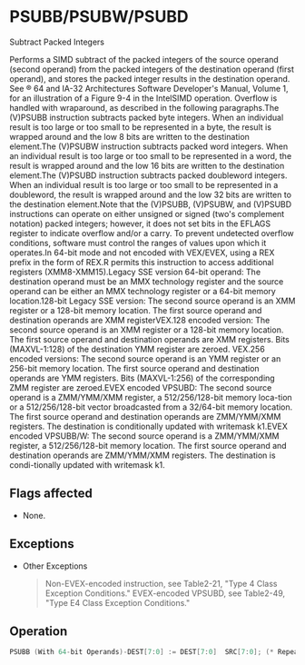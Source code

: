 # PSUBB/PSUBW/PSUBD

Subtract Packed Integers

Performs a SIMD subtract of the packed integers of the source operand (second operand) from the packed integers of the destination operand (first operand), and stores the packed integer results in the destination operand.
See ® 64 and IA-32 Architectures Software Developer's Manual, Volume 1, for an illustration of a Figure 9-4 in the IntelSIMD operation.
Overflow is handled with wraparound, as described in the following paragraphs.The (V)PSUBB instruction subtracts packed byte integers.
When an individual result is too large or too small to be represented in a byte, the result is wrapped around and the low 8 bits are written to the destination element.The (V)PSUBW instruction subtracts packed word integers.
When an individual result is too large or too small to be represented in a word, the result is wrapped around and the low 16 bits are written to the destination element.The (V)PSUBD instruction subtracts packed doubleword integers.
When an individual result is too large or too small to be represented in a doubleword, the result is wrapped around and the low 32 bits are written to the destination element.Note that the (V)PSUBB, (V)PSUBW, and (V)PSUBD instructions can operate on either unsigned or signed (two's complement notation) packed integers; however, it does not set bits in the EFLAGS register to indicate overflow and/or a carry.
To prevent undetected overflow conditions, software must control the ranges of values upon which it operates.In 64-bit mode and not encoded with VEX/EVEX, using a REX prefix in the form of REX.R permits this instruction to access additional registers (XMM8-XMM15).Legacy SSE version 64-bit operand: The destination operand must be an MMX technology register and the source operand can be either an MMX technology register or a 64-bit memory location.128-bit Legacy SSE version: The second source operand is an XMM register or a 128-bit memory location.
The first source operand and destination operands are XMM registerVEX.128 encoded version: The second source operand is an XMM register or a 128-bit memory location.
The first source operand and destination operands are XMM registers.
Bits (MAXVL-1:128) of the destination YMM register are zeroed.
VEX.256 encoded versions: The second source operand is an YMM register or an 256-bit memory location.
The first source operand and destination operands are YMM registers.
Bits (MAXVL-1:256) of the corresponding ZMM register are zeroed.EVEX encoded VPSUBD: The second source operand is a ZMM/YMM/XMM register, a 512/256/128-bit memory loca-tion or a 512/256/128-bit vector broadcasted from a 32/64-bit memory location.
The first source operand and destination operands are ZMM/YMM/XMM registers.
The destination is conditionally updated with writemask k1.EVEX encoded VPSUBB/W: The second source operand is a ZMM/YMM/XMM register, a 512/256/128-bit memory location.
The first source operand and destination operands are ZMM/YMM/XMM registers.
The destination is condi-tionally updated with writemask k1.

## Flags affected

- None.

## Exceptions

- Other Exceptions
  > Non-EVEX-encoded instruction, see Table2-21, "Type 4 Class Exception Conditions."
  > EVEX-encoded VPSUBD, see Table2-49, 
  > "Type E4 Class Exception Conditions."

## Operation

```C
PSUBB (With 64-bit Operands)-DEST[7:0] := DEST[7:0]  SRC[7:0]; (* Repeat subtract operation for 2nd through 7th byte *)- SRC[63:56];DEST[63:56] := DEST[63:56] PSUBW (With 64-bit Operands)-DEST[15:0] := DEST[15:0]  SRC[15:0];(* Repeat subtract operation for 2nd and 3rd word *)- SRC[63:48];DEST[63:48] := DEST[63:48] PSUBD (With 64-bit Operands)-DEST[31:0] := DEST[31:0]  SRC[31:0];-DEST[63:32] := DEST[63:32]  SRC[63:32];PSUBD (With 128-bit Operands)-DEST[31:0] := DEST[31:0]  SRC[31:0];(* Repeat subtract operation for 2nd and 3rd doubleword *)- SRC[127:96];DEST[127:96] := DEST[127:96] VPSUBB (EVEX Encoded Versions) (KL, VL) = (16, 128), (32, 256), (64, 512)FOR j := 0 TO KL-1i := j * 8IF k1[j] OR *no writemask*THEN DEST[i+7:i] := SRC1[i+7:i] - SRC2[i+7:i]ELSE IF *merging-masking*; merging-maskingTHEN *DEST[i+7:i] remains unchanged*ELSE *zeroing-masking*; zeroing-maskingDEST[i+7:i] = 0FIFI;VPSUBW (EVEX Encoded Versions) (KL, VL) = (8, 128), (16, 256), (32, 512)FOR j := 0 TO KL-1i := j * 16IF k1[j] OR *no writemask*THEN DEST[i+15:i] := SRC1[i+15:i] - SRC2[i+15:i]ELSE IF *merging-masking*; merging-maskingTHEN *DEST[i+15:i] remains unchanged*ELSE *zeroing-masking*; zeroing-maskingDEST[i+15:i] = 0FIFI;ENDFOR;DEST[MAXVL-1:VL] := 0VPSUBD (EVEX Encoded Versions)(KL, VL) = (4, 128), (8, 256), (16, 512)FOR j := 0 TO KL-1i := j * 32IF k1[j] OR *no writemask* THENIF (EVEX.b = 1) AND (SRC2 *is memory*)THEN DEST[i+31:i] := SRC1[i+31:i] - SRC2[31:0]ELSE DEST[i+31:i] := SRC1[i+31:i] - SRC2[i+31:i]FI;ELSE IF *merging-masking*; merging-maskingTHEN *DEST[i+31:i] remains unchanged*ELSE *zeroing-masking*; zeroing-maskingDEST[i+31:i] := 0FIFI;ENDFOR;DEST[MAXVL-1:VL] := 0VPSUBB (VEX.256 Encoded Version)DEST[7:0] := SRC1[7:0]-SRC2[7:0]DEST[15:8] := SRC1[15:8]-SRC2[15:8]DEST[23:16] := SRC1[23:16]-SRC2[23:16]DEST[31:24] := SRC1[31:24]-SRC2[31:24]DEST[39:32] := SRC1[39:32]-SRC2[39:32]DEST[47:40] := SRC1[47:40]-SRC2[47:40]DEST[55:48] := SRC1[55:48]-SRC2[55:48]DEST[63:56] := SRC1[63:56]-SRC2[63:56]DEST[71:64] := SRC1[71:64]-SRC2[71:64]DEST[79:72] := SRC1[79:72]-SRC2[79:72]DEST[87:80] := SRC1[87:80]-SRC2[87:80]DEST[95:88] := SRC1[95:88]-SRC2[95:88]DEST[103:96] := SRC1[103:96]-SRC2[103:96]DEST[111:104] := SRC1[111:104]-SRC2[111:104]DEST[119:112] := SRC1[119:112]-SRC2[119:112]DEST[127:120] := SRC1[127:120]-SRC2[127:120]DEST[151:144] := SRC1[151:144]-SRC2[151:144]DEST[159:152] := SRC1[159:152]-SRC2[159:152]DEST[167:160] := SRC1[167:160]-SRC2[167:160]DEST[175:168] := SRC1[175:168]-SRC2[175:168]DEST[183:176] := SRC1[183:176]-SRC2[183:176]DEST[191:184] := SRC1[191:184]-SRC2[191:184]DEST[199:192] := SRC1[199:192]-SRC2[199:192]DEST[207:200] := SRC1[207:200]-SRC2[207:200]DEST[215:208] := SRC1[215:208]-SRC2[215:208]DEST[223:216] := SRC1[223:216]-SRC2[223:216]DEST[231:224] := SRC1[231:224]-SRC2[231:224]DEST[239:232] := SRC1[239:232]-SRC2[239:232]DEST[247:240] := SRC1[247:240]-SRC2[247:240]DEST[255:248] := SRC1[255:248]-SRC2[255:248]DEST[MAXVL-1:256] := 0VPSUBB (VEX.128 Encoded Version)DEST[7:0] := SRC1[7:0]-SRC2[7:0]DEST[15:8] := SRC1[15:8]-SRC2[15:8]DEST[23:16] := SRC1[23:16]-SRC2[23:16]DEST[31:24] := SRC1[31:24]-SRC2[31:24]DEST[39:32] := SRC1[39:32]-SRC2[39:32]DEST[47:40] := SRC1[47:40]-SRC2[47:40]DEST[55:48] := SRC1[55:48]-SRC2[55:48]DEST[63:56] := SRC1[63:56]-SRC2[63:56]DEST[71:64] := SRC1[71:64]-SRC2[71:64]DEST[79:72] := SRC1[79:72]-SRC2[79:72]DEST[87:80] := SRC1[87:80]-SRC2[87:80]DEST[95:88] := SRC1[95:88]-SRC2[95:88]DEST[103:96] := SRC1[103:96]-SRC2[103:96]DEST[111:104] := SRC1[111:104]-SRC2[111:104]DEST[119:112] := SRC1[119:112]-SRC2[119:112]DEST[127:120] := SRC1[127:120]-SRC2[127:120]DEST[MAXVL-1:128] := 0PSUBB (128-bit Legacy SSE Version)DEST[7:0] := DEST[7:0]-SRC[7:0]DEST[15:8] := DEST[15:8]-SRC[15:8]DEST[23:16] := DEST[23:16]-SRC[23:16]DEST[31:24] := DEST[31:24]-SRC[31:24]DEST[39:32] := DEST[39:32]-SRC[39:32]DEST[47:40] := DEST[47:40]-SRC[47:40]DEST[55:48] := DEST[55:48]-SRC[55:48]DEST[63:56] := DEST[63:56]-SRC[63:56]DEST[71:64] := DEST[71:64]-SRC[71:64]DEST[79:72] := DEST[79:72]-SRC[79:72]DEST[87:80] := DEST[87:80]-SRC[87:80]DEST[95:88] := DEST[95:88]-SRC[95:88]DEST[103:96] := DEST[103:96]-SRC[103:96]DEST[111:104] := DEST[111:104]-SRC[111:104]DEST[119:112] := DEST[119:112]-SRC[119:112]DEST[127:120] := DEST[127:120]-SRC[127:120]VPSUBW (VEX.256 Encoded Version)DEST[15:0] := SRC1[15:0]-SRC2[15:0]DEST[31:16] := SRC1[31:16]-SRC2[31:16]DEST[47:32] := SRC1[47:32]-SRC2[47:32]DEST[63:48] := SRC1[63:48]-SRC2[63:48]DEST[79:64] := SRC1[79:64]-SRC2[79:64]DEST[95:80] := SRC1[95:80]-SRC2[95:80]DEST[111:96] := SRC1[111:96]-SRC2[111:96]DEST[127:112] := SRC1[127:112]-SRC2[127:112]DEST[143:128] := SRC1[143:128]-SRC2[143:128]DEST[159:144] := SRC1[159:144]-SRC2[159:144]DEST[175:160] := SRC1[175:160]-SRC2[175:160]DEST[191:176] := SRC1[191:176]-SRC2[191:176]DEST[207:192] := SRC1207:192]-SRC2[207:192]DEST[223:208] := SRC1[223:208]-SRC2[223:208]DEST[239:224] := SRC1[239:224]-SRC2[239:224]DEST[255:240] := SRC1[255:240]-SRC2[255:240]DEST[MAXVL-1:256] := 0VPSUBW (VEX.128 Encoded Version)DEST[15:0] := SRC1[15:0]-SRC2[15:0]DEST[31:16] := SRC1[31:16]-SRC2[31:16]DEST[47:32] := SRC1[47:32]-SRC2[47:32]DEST[63:48] := SRC1[63:48]-SRC2[63:48]DEST[79:64] := SRC1[79:64]-SRC2[79:64]DEST[95:80] := SRC1[95:80]-SRC2[95:80]DEST[111:96] := SRC1[111:96]-SRC2[111:96]DEST[127:112] := SRC1[127:112]-SRC2[127:112]DEST[MAXVL-1:128] := 0PSUBW (128-bit Legacy SSE Version)DEST[15:0] := DEST[15:0]-SRC[15:0]DEST[31:16] := DEST[31:16]-SRC[31:16]DEST[47:32] := DEST[47:32]-SRC[47:32]DEST[63:48] := DEST[63:48]-SRC[63:48]DEST[79:64] := DEST[79:64]-SRC[79:64]DEST[95:80] := DEST[95:80]-SRC[95:80]DEST[111:96] := DEST[111:96]-SRC[111:96]DEST[127:112] := DEST[127:112]-SRC[127:112]DEST[MAXVL-1:128] (Unmodified)VPSUBD (VEX.256 Encoded Version)DEST[31:0] := SRC1[31:0]-SRC2[31:0]DEST[63:32] := SRC1[63:32]-SRC2[63:32]DEST[95:64] := SRC1[95:64]-SRC2[95:64]DEST[127:96] := SRC1[127:96]-SRC2[127:96]DEST[159:128] := SRC1[159:128]-SRC2[159:128]DEST[191:160] := SRC1[191:160]-SRC2[191:160]DEST[223:192] := SRC1[223:192]-SRC2[223:192]VPSUBD (VEX.128 Encoded Version)DEST[31:0] := SRC1[31:0]-SRC2[31:0]DEST[63:32] := SRC1[63:32]-SRC2[63:32]DEST[95:64] := SRC1[95:64]-SRC2[95:64]DEST[127:96] := SRC1[127:96]-SRC2[127:96]DEST[MAXVL-1:128] := 0PSUBD (128-bit Legacy SSE Version)DEST[31:0] := DEST[31:0]-SRC[31:0]DEST[63:32] := DEST[63:32]-SRC[63:32]DEST[95:64] := DEST[95:64]-SRC[95:64]DEST[127:96] := DEST[127:96]-SRC[127:96]DEST[MAXVL-1:128] (Unmodified)Intel C/C++ Compiler Intrinsic EquivalentsVPSUBB __m512i _mm512_sub_epi8(__m512i a, __m512i b);VPSUBB __m512i _mm512_mask_sub_epi8(__m512i s, __mmask64 k, __m512i a, __m512i b);VPSUBB __m512i _mm512_maskz_sub_epi8( __mmask64 k, __m512i a, __m512i b);VPSUBB __m256i _mm256_mask_sub_epi8(__m256i s, __mmask32 k, __m256i a, __m256i b);VPSUBB __m256i _mm256_maskz_sub_epi8( __mmask32 k, __m256i a, __m256i b);VPSUBB __m128i _mm_mask_sub_epi8(__m128i s, __mmask16 k, __m128i a, __m128i b);VPSUBB __m128i _mm_maskz_sub_epi8( __mmask16 k, __m128i a, __m128i b);VPSUBW __m512i _mm512_sub_epi16(__m512i a, __m512i b);VPSUBW __m512i _mm512_mask_sub_epi16(__m512i s, __mmask32 k, __m512i a, __m512i b);VPSUBW __m512i _mm512_maskz_sub_epi16( __mmask32 k, __m512i a, __m512i b);VPSUBW __m256i _mm256_mask_sub_epi16(__m256i s, __mmask16 k, __m256i a, __m256i b);VPSUBW __m256i _mm256_maskz_sub_epi16( __mmask16 k, __m256i a, __m256i b);VPSUBW __m128i _mm_mask_sub_epi16(__m128i s, __mmask8 k, __m128i a, __m128i b);VPSUBW __m128i _mm_maskz_sub_epi16( __mmask8 k, __m128i a, __m128i b);VPSUBD __m512i _mm512_sub_epi32(__m512i a, __m512i b);VPSUBD __m512i _mm512_mask_sub_epi32(__m512i s, __mmask16 k, __m512i a, __m512i b);VPSUBD __m512i _mm512_maskz_sub_epi32( __mmask16 k, __m512i a, __m512i b);VPSUBD __m256i _mm256_mask_sub_epi32(__m256i s, __mmask8 k, __m256i a, __m256i b);VPSUBD __m256i _mm256_maskz_sub_epi32( __mmask8 k, __m256i a, __m256i b);VPSUBD __m128i _mm_mask_sub_epi32(__m128i s, __mmask8 k, __m128i a, __m128i b);VPSUBD __m128i _mm_maskz_sub_epi32( __mmask8 k, __m128i a, __m128i b);PSUBB __m64 _mm_sub_pi8(__m64 m1, __m64 m2)(V)PSUBB __m128i _mm_sub_epi8 ( __m128i a, __m128i b)VPSUBB __m256i _mm256_sub_epi8 ( __m256i a, __m256i b)PSUBW __m64 _mm_sub_pi16(__m64 m1, __m64 m2)(V)PSUBW __m128i _mm_sub_epi16 ( __m128i a, __m128i b)VPSUBW __m256i _mm256_sub_epi16 ( __m256i a, __m256i b)PSUBD __m64 _mm_sub_pi32(__m64 m1, __m64 m2)(V)PSUBD __m128i _mm_sub_epi32 ( __m128i a, __m128i b)VPSUBD __m256i _mm256_sub_epi32 ( __m256i a, __m256i b)
```
